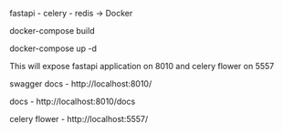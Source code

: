 fastapi - celery - redis -> Docker

docker-compose build

docker-compose up -d

This will expose fastapi application on 8010 and celery flower on 5557

swagger docs - http://localhost:8010/

docs - http://localhost:8010/docs

celery flower - http://localhost:5557/
